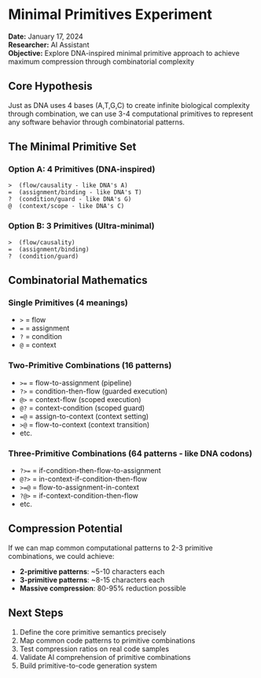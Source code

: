 # Minimal Primitives Experiment

**Date:** January 17, 2024  
**Researcher:** AI Assistant  
**Objective:** Explore DNA-inspired minimal primitive approach to achieve maximum compression through combinatorial complexity

## Core Hypothesis

Just as DNA uses 4 bases (A,T,G,C) to create infinite biological complexity through combination, we can use 3-4 computational primitives to represent any software behavior through combinatorial patterns.

## The Minimal Primitive Set

### **Option A: 4 Primitives (DNA-inspired)**
```
>  (flow/causality - like DNA's A)
=  (assignment/binding - like DNA's T) 
?  (condition/guard - like DNA's G)
@  (context/scope - like DNA's C)
```

### **Option B: 3 Primitives (Ultra-minimal)**
```
>  (flow/causality)
=  (assignment/binding)
?  (condition/guard)
```

## Combinatorial Mathematics

### **Single Primitives (4 meanings)**
- `>` = flow
- `=` = assignment
- `?` = condition  
- `@` = context

### **Two-Primitive Combinations (16 patterns)**
- `>=` = flow-to-assignment (pipeline)
- `?>` = condition-then-flow (guarded execution)
- `@>` = context-flow (scoped execution)
- `@?` = context-condition (scoped guard)
- `=@` = assign-to-context (context setting)
- `>@` = flow-to-context (context transition)
- etc.

### **Three-Primitive Combinations (64 patterns - like DNA codons)**
- `?>=` = if-condition-then-flow-to-assignment
- `@?>` = in-context-if-condition-then-flow
- `>=@` = flow-to-assignment-in-context
- `?@>` = if-context-condition-then-flow
- etc.

## Compression Potential

If we can map common computational patterns to 2-3 primitive combinations, we could achieve:
- **2-primitive patterns**: ~5-10 characters each
- **3-primitive patterns**: ~8-15 characters each
- **Massive compression**: 80-95% reduction possible

## Next Steps

1. Define the core primitive semantics precisely
2. Map common code patterns to primitive combinations
3. Test compression ratios on real code samples
4. Validate AI comprehension of primitive combinations
5. Build primitive-to-code generation system